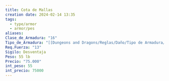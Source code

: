 ```yaml
---
title: Cota de Mallas
creation date: 2024-02-14 13:35
tags:
  - type/armor
  - armor/pes
aliases: 
Clase_de_Armadura: "16"
Tipo_de_Armadura: "[[Dungeons and Dragons/Reglas/Daño/Tipo de Armadura/Pesada|Pesada]]"
Req.Fuerza: "13"
Sigilo: Desventaja
Peso: 55 lb
Precio: "75.000"
int_peso: 55
int_precio: 75000
---
```


